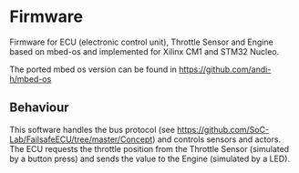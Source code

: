 # Firmware
Firmware for ECU (electronic control unit), Throttle Sensor and Engine based on mbed-os and implemented for Xilinx CM1 and STM32 Nucleo.

The ported mbed os version can be found in https://github.com/andi-h/mbed-os

## Behaviour
This software handles the bus protocol (see https://github.com/SoC-Lab/FailsafeECU/tree/master/Concept) and controls sensors and actors. 
The ECU requests the throttle position from the Throttle Sensor (simulated by a button press) and sends the value to the Engine (simulated by a LED).
